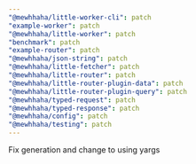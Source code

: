 ```yaml
---
"@mewhhaha/little-worker-cli": patch
"example-worker": patch
"@mewhhaha/little-worker": patch
"benchmark": patch
"example-router": patch
"@mewhhaha/json-string": patch
"@mewhhaha/little-fetcher": patch
"@mewhhaha/little-router": patch
"@mewhhaha/little-router-plugin-data": patch
"@mewhhaha/little-router-plugin-query": patch
"@mewhhaha/typed-request": patch
"@mewhhaha/typed-response": patch
"@mewhhaha/config": patch
"@mewhhaha/testing": patch
---
```


Fix generation and change to using yargs
